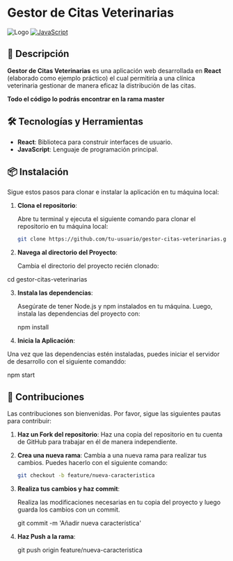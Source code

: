 
# Gestor de Citas Veterinarias

![Logo](https://img.shields.io/badge/React-61DAFB?style=for-the-badge&logo=react&logoColor=black)
[![JavaScript](https://img.shields.io/badge/JavaScript-F7DF1E?style=for-the-badge&logo=javascript&logoColor=white&labelColor=101010)]()

## 🐾 Descripción

**Gestor de Citas Veterinarias** es una aplicación web desarrollada en **React** (elaborado como ejemplo práctico) el cual permitiría a una clínica veterinaria gestionar de manera eficaz la distribución de las citas.

**Todo el código lo podrás encontrar en la rama master**

## 🛠 Tecnologías y Herramientas

- **React**: Biblioteca para construir interfaces de usuario.
- **JavaScript**: Lenguaje de programación principal.

## 📦 Instalación

Sigue estos pasos para clonar e instalar la aplicación en tu máquina local:

1. **Clona el repositorio**:

   Abre tu terminal y ejecuta el siguiente comando para clonar el repositorio en tu máquina local:

   ```bash
   git clone https://github.com/tu-usuario/gestor-citas-veterinarias.git

2. **Navega al directorio del Proyecto**:
   
   Cambia el directorio del proyecto recién clonado:
   
  cd gestor-citas-veterinarias

3. **Instala las dependencias**:
   
   Asegúrate de tener Node.js y npm instalados en tu máquina. Luego, instala las dependencias del proyecto con:
   
   npm install

4. **Inicia la Aplicación**:

Una vez que las dependencias estén instaladas, puedes iniciar el servidor de desarrollo con el siguiente comanddo:

npm start

## 🤝 Contribuciones

Las contribuciones son bienvenidas. Por favor, sigue las siguientes pautas para contribuir:

1. **Haz un Fork del repositorio**:
   Haz una copia del repositorio en tu cuenta de GitHub para trabajar en él de manera independiente.

2. **Crea una nueva rama**:
   Cambia a una nueva rama para realizar tus cambios. Puedes hacerlo con el siguiente comando:

   ```bash
   git checkout -b feature/nueva-caracteristica

3. **Realiza tus cambios y haz commit**:

   Realiza las modificaciones necesarias en tu copia del proyecto y luego guarda los cambios con un commit.

   git commit -m 'Añadir nueva característica'

4. **Haz Push a la rama**:

   git push origin feature/nueva-caracteristica


